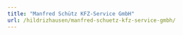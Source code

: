 ```yaml
---
title: "Manfred Schütz KFZ-Service GmbH"
url: /hildrizhausen/manfred-schuetz-kfz-service-gmbh/
---
```

